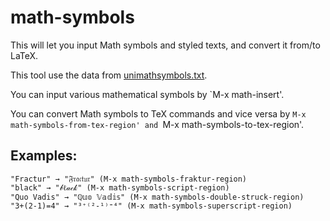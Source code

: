 
# math-symbols

This will let you input Math symbols and styled texts, and convert it from/to LaTeX.

This tool use the data from [unimathsymbols.txt](http://milde.users.sourceforge.net/LUCR/Math/data/unimathsymbols.txt).

You can input various mathematical symbols by `M-x math-insert'.

You can convert Math symbols to TeX commands and vice versa by `M-x math-symbols-from-tex-region' and `M-x math-symbols-to-tex-region'.

## Examples:

    "Fractur" → "𝔉𝔯𝔞𝔠𝔱𝔲𝔯" (M-x math-symbols-fraktur-region)
    "black" → "𝒷ℓ𝒶𝒸𝓀" (M-x math-symbols-script-region)
    "Quo Vadis" → "ℚ𝕦𝕠 𝕍𝕒𝕕𝕚𝕤" (M-x math-symbols-double-struck-region)
    "3+(2-1)=4" → "³⁺⁽²-¹⁾⁼⁴" (M-x math-symbols-superscript-region)

